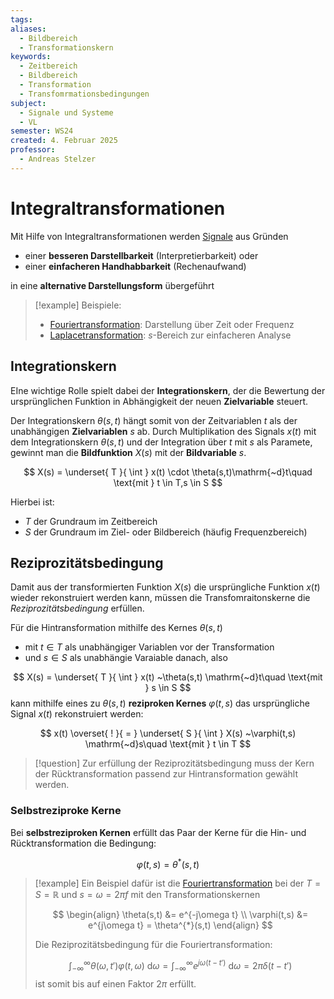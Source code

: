 ```yaml
---
tags: 
aliases:
  - Bildbereich
  - Transformationskern
keywords:
  - Zeitbereich
  - Bildbereich
  - Transformation
  - Transfomrmationsbedingungen
subject:
  - Signale und Systeme
  - VL
semester: WS24
created: 4. Februar 2025
professor:
  - Andreas Stelzer
---
```

 

# Integraltransformationen

Mit Hilfe von Integraltransformationen werden [Signale](Signale.md) aus Gründen 
- einer **besseren Darstellbarkeit** (Interpretierbarkeit) oder 
- einer **einfacheren Handhabbarkeit** (Rechenaufwand) 

in eine **alternative Darstellungsform** übergeführt

> [!example] Beispiele:
> - [Fouriertransformation](Fouriertransformation.md): Darstellung über Zeit oder Frequenz
> - [Laplacetransformation](Laplacetransformation.md): $s$-Bereich zur einfacheren Analyse

## Integrationskern

EIne wichtige Rolle spielt dabei der **Integrationskern**, der die Bewertung der ursprünglichen Funktion in Abhängigkeit der neuen **Zielvariable** steuert.

Der Integrationskern $\theta(s,t)$ hängt somit von der Zeitvariablen $t$ als der unabhängigen **Zielvariablen** $s$ ab. Durch Multiplikation des Signals $x(t)$ mit dem Integrationskern $\theta(s,t)$ und der Integration über $t$ mit $s$ als Paramete, gewinnt man die **Bildfunktion** $X(s)$ mit der **Bildvariable** $s$.

$$
X(s) = \underset{ T }{ \int } x(t) \cdot \theta(s,t)\mathrm{~d}t\quad \text{mit } t \in T,s \in S
$$

Hierbei ist:
- $T$ der Grundraum im Zeitbereich
- $S$ der Grundraum im Ziel- oder Bildbereich (häufig Frequenzbereich)

## Reziprozitätsbedingung

Damit aus der transformierten Funktion $X(s)$ die ursprüngliche Funktion $x(t)$ wieder rekonstruiert werden kann, müssen die Transfomraitonskerne die *Reziprozitätsbedingung* erfüllen.

Für die Hintransformation mithilfe des Kernes $\theta(s, t)$
- mit $t \in T$ als unabhängiger Variablen vor der Transformation
- und $s \in S$ als unabhängie Varaiable danach, also

$$
X(s) = \underset{ T }{ \int } x(t) ~\theta(s,t)  \mathrm{~d}t\quad \text{mit } s \in S  
$$
kann mithilfe eines zu $\theta(s,t)$ **reziproken Kernes** $\varphi(t,s)$ das ursprüngliche Signal $x(t)$ rekonstruiert werden:

$$
x(t) \overset{ ! }{ = } \underset{ S }{ \int } X(s) ~\varphi(t,s)  \mathrm{~d}s\quad \text{mit } t \in T  
$$

> [!question] Zur erfüllung der Reziprozitätsbedingung muss der Kern der Rücktransformation passend zur Hintransformation gewählt werden.

### Selbstreziproke Kerne

Bei **selbstreziproken Kernen** erfüllt das Paar der Kerne für die Hin- und Rücktransformation die Bedingung:

$$\varphi(t,s) = \theta^{*}(s,t)$$

> [!example] Ein Beispiel dafür ist die [Fouriertransformation](Fouriertransformation.md) bei der $T=S=\mathbb{R}$ und $s=\omega=2\pi f$ mit den Transformationskernen
> 
> $$
> \begin{align}
> \theta(s,t) &= e^{-j\omega t} \\
> \varphi(t,s) &= e^{j\omega t} = \theta^{*}(s,t)
> \end{align}
> $$
> 
> Die Reziprozitätsbedingung für die Fouriertransformation:
> 
> $$
> \int_{-\infty}^{\infty} \theta(\omega, t') \varphi(t, \omega) \mathrm{~d}\omega = \int_{-\infty}^{\infty} e^{ j\omega(t-t') } \mathrm{~d}\omega = 2\pi\delta(t-t')  
> $$
> ist somit bis auf einen Faktor $2\pi$ erfüllt.